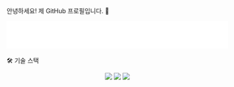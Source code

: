 안녕하세요! 제 GitHub 프로필입니다. 👋

<div align="center">
<img src="animated_header.svg">
</div>

🛠 기술 스택
<p align="center">
<img src="https://img.shields.io/badge/python-3670A0?style=for-the-badge&logo=python&logoColor=ffdd54"/>
<img src="https://img.shields.io/badge/react-%2320232a.svg?style=for-the-badge&logo=react&logoColor=%2361DAFB"/>
<img src="https://img.shields.io/badge/Spring%20Boot-6DB33F?style=for-the-badge&logo=springboot&logoColor=white"/>
</p>
